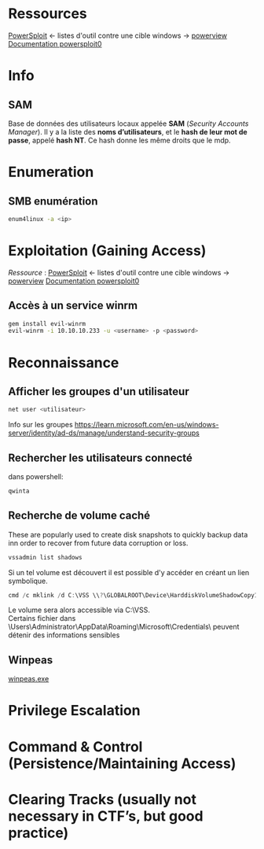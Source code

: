 # Ressources

[PowerSploit](https://github.com/PowerShellMafia/PowerSploit) <- listes d'outil contre une cible windows
-> [powerview](https://github.com/PowerShellMafia/PowerSploit/tree/master/Recon)
[Documentation powersploit0](https://powersploit.readthedocs.io/)

# Info
## SAM
Base de données des utilisateurs locaux appelée **SAM** (_Security Accounts Manager_). Il y a la liste des **noms d’utilisateurs**, et le **hash de leur mot de passe**, appelé **hash NT**. Ce hash donne les même droits que le mdp.

# Enumeration
## SMB enumération
```bash
enum4linux -a <ip>
```


# Exploitation (Gaining Access)
_Ressource_ : [PowerSploit](https://github.com/PowerShellMafia/PowerSploit) <- listes d'outil contre une cible windows
-> [powerview](https://github.com/PowerShellMafia/PowerSploit/tree/master/Recon)
[Documentation powersploit0](https://powersploit.readthedocs.io/)

## Accès à un service winrm
```bash
gem install evil-winrm
evil-winrm -i 10.10.10.233 -u <username> -p <password>
```
# Reconnaissance
## Afficher les groupes d'un utilisateur
```powershell
net user <utilisateur>
```
Info sur les groupes https://learn.microsoft.com/en-us/windows-server/identity/ad-ds/manage/understand-security-groups

## Rechercher les utilisateurs connecté
dans powershell:
```powershell
qwinta
```
## Recherche de volume caché
These are popularly used to create disk snapshots to quickly
backup data inn order to recover from future data corruption or loss. 
```powershell
vssadmin list shadows
```
Si un tel volume est découvert il est possible d'y accéder en créant un lien symbolique.
```powershell
cmd /c mklink /d C:\VSS \\?\GLOBALROOT\Device\HarddiskVolumeShadowCopy1
```
Le volume sera alors accessible via C:\VSS.  
Certains fichier dans \Users\Administrator\AppData\Roaming\Microsoft\Credentials\ peuvent détenir des informations sensibles

## Winpeas
[winpeas.exe](https://github.com/carlospolop/PEASS-ng/releases/download/20220529/winPEASx64.exe)

# Privilege Escalation
# Command & Control (Persistence/Maintaining Access)
# Clearing Tracks (usually not necessary in CTF’s, but good practice)


